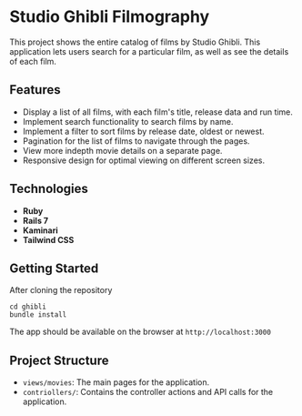 # Studio Ghibli Filmography

This project shows the entire catalog of films by Studio Ghibli. This application lets users search for a particular film, as well as see the details of each film.


## Features

- Display a list of all films, with each film's title, release data and run time.
- Implement search functionality to search films by name.
- Implement a filter to sort films by release date, oldest or newest.
- Pagination for the list of films to navigate through the pages.
- View more indepth movie details on a separate page.
- Responsive design for optimal viewing on different screen sizes.


## Technologies

- **Ruby**
- **Rails 7**
- **Kaminari**
- **Tailwind CSS**

## Getting Started
After cloning the repository
```
cd ghibli
bundle install
```
The app should be available on the browser at `http://localhost:3000`

## Project Structure
- `views/movies`:   The main pages for the application.
- `contriollers/`:  Contains the controller actions and API calls for the application.
